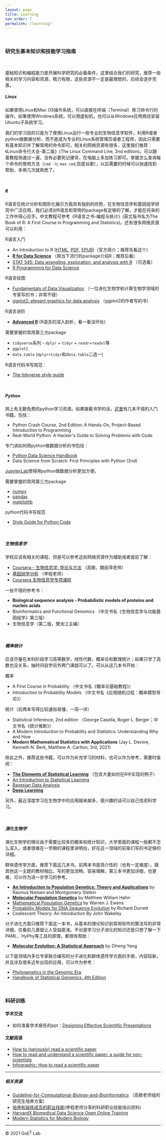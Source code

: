 ```yaml
---
layout: page
title: Learning
nav_order: 7
permalink: /learning/
---
```


<br/>

### 研究生基本知识和技能学习指南

<br/>

基础知识和编程能力是开展科学研究的必备条件，这里结合我们的研究，推荐一些相关的学习内容和资源，精力有限，这些资源不一定是最理想的，后续会逐步完善。



##### Linux

如果使用Linux和Mac OS操作系统，可以直接在终端（Terminal）练习命令行的操作。如果使用Windows系统，可以用虚拟机，也可以从Windows应用商店安装Ubuntu子系统学习。

我们的学习目的只是为了使用Linux运行一些专业的生物信息学软件，利用R或者python做数据分析，而不是成为专业的Linux系统管理员或者工程师，因此只需要有基本知识并了解常用的命令即可。相关的网络资源有很多，这里我们推荐：《Linux命令行大全-第二版》(The Linux Command Line, 2nd edition)。可以跟着教程快速过一遍，没有必要死记硬背，在电脑上多加练习即可。掌握怎么查询每个命令的使用方法（`cmd -h`;  `man cmd`;百度谷歌），以后需要的时候可以快速找到帮助，多用几次就熟悉了。

<br/>

##### R

R语言在统计分析和图形化展示方面具有独到的优势，在生物信息学和基因组学研究中广泛应用，我们必须对R语言和常用的package有足够的了解，才能在将来的工作中得心应手。中文教程可参考《R语言之书-编程与统计》(英文版书名为The Book of R: A First Course in Programming and Statistics)。还有很多网络资源可以利用：

R语言入门

- An Introduction to R ([HTML](https://cran.r-project.org/doc/manuals/r-release/R-intro.html),  [PDF](https://cran.r-project.org/doc/manuals/r-release/R-intro.pdf), [EPUB](https://cran.r-project.org/doc/manuals/r-release/R-intro.epub))（官方简介；推荐先看这个）
- **[R for Data Science](https://r4ds.had.co.nz/index.html)** （用当下流行的package介绍R；推荐后看）
- [STAT 545: Data wrangling, exploration, and analysis with R](https://stat545.com/) （可选看）
- [R Programming for Data Science](https://bookdown.org/rdpeng/rprogdatascience/)

R语言绘图

- [Fundamentals of Data Visualization](https://clauswilke.com/dataviz/) （一位进化生物学和计算生物学领域的专家写的书；非常不错）
- [ggplot2: elegant graphics for data analysis](https://ggplot2-book.org/) （ggplot2的作者写的书） 

R语言进阶

- **[Advanced R](https://adv-r.hadley.nz/)** (R语言的深入剖析，看一看没坏处)

需要掌握的常用第三方package

- `tidyverse`系列 - `dplyr` + `tidyr` + `readr`+`readxl`等
- `ggplot2`
- `data.table` (`dplyr+tidyr`和d`ata.table`二选一)

R语言代码书写规范：

- [The tidyverse style guide](https://style.tidyverse.org/)

<br/>

##### Python

网上有无数免费的python学习资源。如果跟着书学的话，[这里](https://nostarch.com/catalog/python)有几本不错的入门书籍，包括：

- Python Crash Course, 2nd Edition: A Hands-On, Project-Based Introduction to Programming
- Real-World Python: A Hacker's Guide to Solving Problems with Code

专门讲如何用python做数据分析的书包括：

- [Python Data Science Handbook](https://jakevdp.github.io/PythonDataScienceHandbook/)
- Data Science from Scratch: First Principles with Python (2nd)

[JupyterLab](https://jupyter.org/)使得用python做数据分析更加方便。

需要掌握的常用第三方package

- [numpy](https://numpy.org/doc/stable/user/index.html#user)
- [pandas](https://pandas.pydata.org/docs/user_guide/index.html#user-guide)
- [matplotlib](https://matplotlib.org/stable/tutorials/index.html)

python代码书写规范

- [Style Guide for Python Code](https://peps.python.org/pep-0008/)

<br/>

##### 生物信息学

学校应该有相关的课程，但是可以参考这些网络资源作为辅助或者提前了解：

- [Coursera - 生物信息学: 导论与方法](https://www.coursera.org/learn/bioinformatics-pku) （高歌、魏丽萍老师）
- [基因组学分析](http://3d-genome.life/?page_id=7) （李程老师）
- [Coursera 生物信息学专项课程](https://www.coursera.org/specializations/bioinformatics)

一些不错的参考书：

- **Biological sequence analysis - Probabilistic models of proteins and nucleic acids**
- Bioinformatics and Functional Genomics （中文书名《生物信息学与功能基因组学》第三版）
- 生物信息学（第二版，樊龙江主编）

<br/>

##### 概率统计

应该尽量在本科阶段学习高等数学，线性代数，概率论和数理统计；如果只学了高数也没关系，抽时间自学另外两门课就可以了。可以从这几本书开始：

概率

- A First Course in Probability （中文书名《概率论基础教程》）
- Introduction to Probability Models （中文书名《应用随机过程：概率模型导论》）

统计（后两本写得比较通俗易懂，一简一详）

- Statistical Inference, 2nd edition （George Casella, Roger L. Berger；中文书名《统计推断》）
- A Modern Introduction to Probability and Statistics: Understanding Why and How
- **Modern Mathematical Statistics with Applications** (Jay L. Devore, Kenneth N. Berk, Matthew A. Carlton; 3rd, 2021)

除此之外，推荐这些书籍，可以作为补充学习的材料，也可以作为参考，需要时查阅：

- **[The Elements of Statistical Learning](https://web.stanford.edu/~hastie/ElemStatLearn/)** （包含大量如何在R中实现的例子）
- [An Introduction to Statistical Learning](https://www.statlearning.com/)
- [Bayesian Data Analysis](http://www.stat.columbia.edu/~gelman/book/)
- **[Deep Learning](https://www.deeplearningbook.org/)**

另外，最近深度学习在生物学中的应用越来越多，感兴趣的话可以自己找资料学习。

<br/>

##### 演化生物学

演化生物学的理论由于需要比较多的概率和统计知识，大学里面的课程一般都不怎么深入，或者很难在一学期的课程里讲明白，好在这一领域的前辈们写的书足够的详细。

群体遗传学方面，推荐下面这几本书。前两本书是简介性的（也有一定难度），跟其他这一主题的教材相比，写的更加流畅，容易理解。第三本书更加详细，也更难，可以作为进一步学习的参考。

- **[An Introduction to Population Genetics: Theory and Applications](https://global.oup.com/ushe/product/an-introduction-to-population-genetics-9781605351537)** by Rasmus Nielsen and Montgomery Slatkin 
- **[Molecular Population Genetics](https://global.oup.com/academic/product/molecular-population-genetics-9780878939657)** by Matthew William Hahn
- [Mathematical Population Genetics](https://link.springer.com/book/10.1007/978-0-387-21822-9) by Warren J. Ewens
- [Probability Models for DNA Sequence Evolution](https://www.springer.com/gp/book/9780387781686) by Richard Durrett
- Coalescent Theory: An Introduction By John Wakeley

分子进化方面只推荐下面这一本书，从基本的理论知识到常用软件的算法写的非常详细，仅看前几章就让人受益匪浅。不论是学习分子进化的知识还是只想了解一下PAML、HyPhy等工具的原理，都很有帮助：

- **[Molecular Evolution: A Statistical Approach](http://abacus.gene.ucl.ac.uk/MESA/)** by Ziheng Yang

以下是领域内多位专家联合编写的分子进化和群体遗传学方面的手册，内容较新，并且涉及很多近年出现的应用，可以作为参考：

- [Phylogenetics in the Genomic Era](https://hal.inria.fr/PGE/)
- [Handbook of Statistical Genomics, 4th Edition](https://onlinelibrary.wiley.com/doi/book/10.1002/9781119487845)

<br/>

### 科研训练

#### 学术交流

- 如何准备学术报告的ppt：[Designing Effective Scientific Presentations](https://www.ibiology.org/professional-development/scientific-presentations/)



#### 文献阅读

- [How to (seriously) read a scientific paper](https://www.science.org/careers/2016/03/how-seriously-read-scientific-paper)
- [How to read and understand a scientific paper: a guide for non-scientists](https://blogs.lse.ac.uk/impactofsocialsciences/2016/05/09/how-to-read-and-understand-a-scientific-paper-a-guide-for-non-scientists/)
- [Infographic: How to read a scientific paper](https://www.elsevier.com/connect/infographic-how-to-read-a-scientific-paper)



----

##### 相关资源

- [Guideline-for-Computational-Biology-and-Bioinformatics](https://github.com/gao-lab/Guideline-for-Computational-Biology-and-Bioinformatics) （高歌老师组的研究生培养方案）
- [培养和锻炼成员的职业技能](http://3d-genome.life/)(李程老师分享的科研职业技能培训资料)
- [HarvardX Biomedical Data Science Open Online Training](https://rafalab.github.io/pages/harvardx.html)
- [Modern Statistics for Modern Biology](https://web.stanford.edu/class/bios221/book/index.html)



-----

© 2021 GxE<sup>2</sup> Lab

